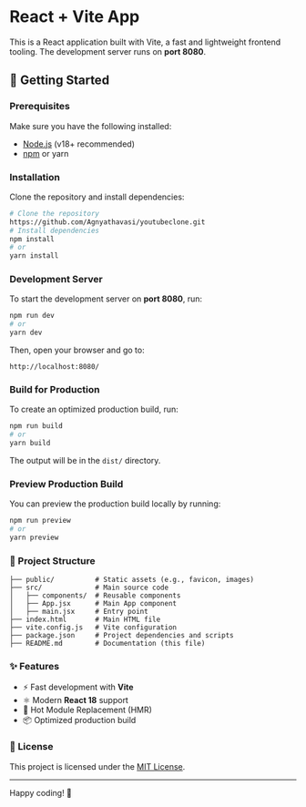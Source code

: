 # React + Vite App

This is a React application built with Vite, a fast and lightweight frontend tooling. The development server runs on **port 8080**.

## 🚀 Getting Started

### Prerequisites
Make sure you have the following installed:
- [Node.js](https://nodejs.org/) (v18+ recommended)
- [npm](https://www.npmjs.com/) or yarn

### Installation
Clone the repository and install dependencies:

```sh
# Clone the repository
https://github.com/Agnyathavasi/youtubeclone.git
# Install dependencies
npm install
# or
yarn install
```

### Development Server
To start the development server on **port 8080**, run:

```sh
npm run dev
# or
yarn dev
```
Then, open your browser and go to:
```
http://localhost:8080/
```

### Build for Production
To create an optimized production build, run:

```sh
npm run build
# or
yarn build
```
The output will be in the `dist/` directory.

### Preview Production Build
You can preview the production build locally by running:

```sh
npm run preview
# or
yarn preview
```

### 📁 Project Structure
```
├── public/          # Static assets (e.g., favicon, images)
├── src/             # Main source code
│   ├── components/  # Reusable components
│   ├── App.jsx      # Main App component
│   ├── main.jsx     # Entry point
├── index.html       # Main HTML file
├── vite.config.js   # Vite configuration
├── package.json     # Project dependencies and scripts
├── README.md        # Documentation (this file)
```

### ✨ Features
- ⚡ Fast development with **Vite**
- ⚛️ Modern **React 18** support
- 🎨 Hot Module Replacement (HMR)
- 📦 Optimized production build

### 📜 License
This project is licensed under the [MIT License](LICENSE).

---

Happy coding! 🚀


